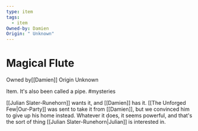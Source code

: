 ```yaml
---
type: item
tags:
  - item
Owned-by: Damien
Origin: " Unknown"
---
```


#  Magical Flute

<span class="dataview inline-field"><span class="inline-field-key">Owned by</span><span class="inline-field-value">[[Damien]]</span></span>
<span class="dataview inline-field"><span class="inline-field-key">Origin</span><span class="inline-field-value"> Unknown</span></span>

Item. It's also been called a pipe. #mysteries 

[[Julian Slater-Runehorn]] wants it, and [[Damien]] has it. [[The Unforged Few|Our-Party]] was sent to take it from [[Damien]], but we convinced him to give up his home instead. Whatever it does, it seems powerful, and that's the sort of thing [[Julian Slater-Runehorn|Julian]] is interested in. 


